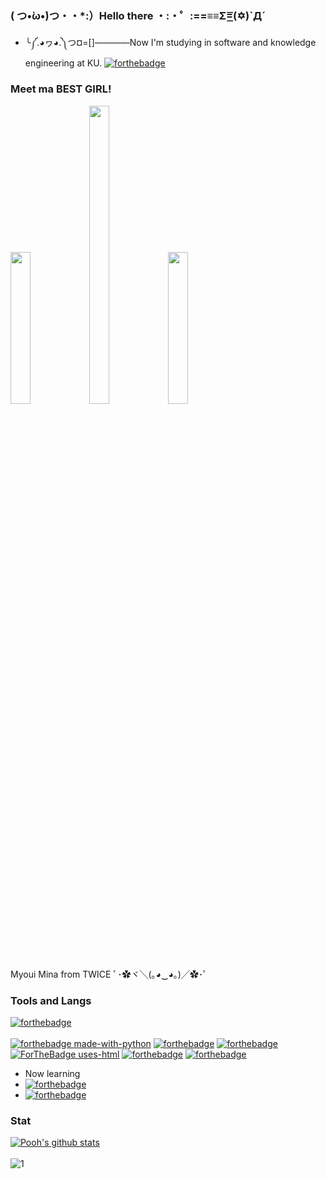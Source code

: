 ### ( つ•̀ω•́)つ・・*:）Hello there ・:・゜:==≡≡Σ=͟͟͞͞(✡)`Д´
- ╰༼.◕ヮ◕.༽つ¤=[]————Now I'm studying in software and knowledge engineering at KU.
[![forthebadge](https://forthebadge.com/images/badges/works-on-my-machine.svg)](https://forthebadge.com)

### Meet ma BEST GIRL!
<img src="https://media.giphy.com/media/gJnKkHxaHifu1uQjvz/giphy.gif" width="25%" height="auto" /><img src="https://media.giphy.com/media/hqm43RkgSjWin0KkO3/giphy.gif" width="25%" height="35%" /><img src="https://media.giphy.com/media/SYcmpSJSLhL40PQZSS/giphy.gif" width="25%" height="auto" />

Myoui Mina from TWICE ﾟ･✿ヾ╲(｡◕‿◕｡)╱✿･ﾟ

### Tools and Langs

[![forthebadge](https://forthebadge.com/images/badges/powered-by-coffee.svg)](https://forthebadge.com)
</br>  
[![forthebadge made-with-python](http://ForTheBadge.com/images/badges/made-with-python.svg)](https://www.python.org/)
[![forthebadge](https://forthebadge.com/images/badges/made-with-go.svg)](https://forthebadge.com)
[![forthebadge](https://forthebadge.com/images/badges/made-with-java.svg)](https://forthebadge.com)
[![ForTheBadge uses-html](http://ForTheBadge.com/images/badges/uses-html.svg)](http://ForTheBadge.com)
[![forthebadge](https://forthebadge.com/images/badges/uses-git.svg)](https://forthebadge.com)
[![forthebadge](https://forthebadge.com/images/badges/uses-css.svg)](https://forthebadge.com)
</br>  
- Now learning  
- [![forthebadge](https://forthebadge.com/images/badges/made-with-javascript.svg)](https://forthebadge.com)
- [![forthebadge](https://forthebadge.com/images/badges/made-with-swift.svg)](https://forthebadge.com)

### Stat

[![Pooh's github stats](https://github-readme-stats.vercel.app/api?username=bemyXmas&theme=algolia)](https://github.com/bemyXmas)</br>   
![1](https://github-readme-stats.vercel.app/api/top-langs/?username=bemyXmas&theme=algolia&layout=compact)
